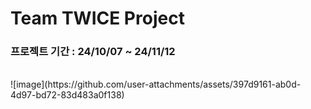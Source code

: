 
<h1>Team TWICE Project</h1>

<h3>프로젝트 기간 : 24/10/07 ~ 24/11/12</h3>
<br>
![image](https://github.com/user-attachments/assets/397d9161-ab0d-4d97-bd72-83d483a0f138)


